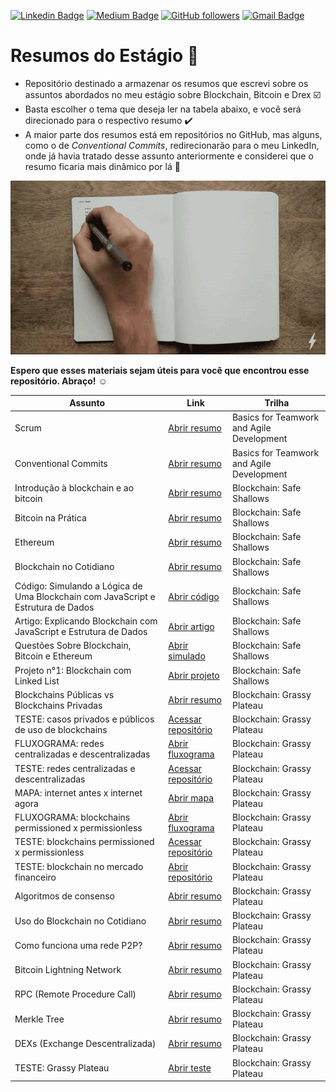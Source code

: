 
[![Linkedin Badge](https://img.shields.io/badge/-pedrojosel-blue?style=flat-square&logo=Linkedin&logoColor=white&link=https://www.linkedin.com/in/pedrojosel/)](https://www.linkedin.com/in/pedrojosel/) [![Medium Badge](https://img.shields.io/badge/-@pedrlimadev-03a57a?style=flat-square&labelColor=000000&logo=Medium&link=https://medium.com/@pedrlimadev)](https://medium.com/@pedrlimadev)
[![GitHub followers](https://img.shields.io/github/followers/pedrjose?label=Follow&style=social)](https://github.com/pedrjose/?tab=follow)
[![Gmail Badge](https://img.shields.io/badge/-pedrlimadev@gmail.com-c14438?style=flat-square&logo=Gmail&logoColor=white&link=mailto:pedrlimadev@gmail.com
)](mailto:pedrlimadev@gmail.com)

# Resumos do Estágio :page_with_curl:

- Repositório destinado a armazenar os resumos que escrevi sobre os assuntos abordados no meu estágio sobre Blockchain, Bitcoin e Drex :ballot_box_with_check:
- Basta escolher o tema que deseja ler na tabela abaixo, e você será direcionado para o respectivo resumo :heavy_check_mark:
- A maior parte dos resumos está em repositórios no GitHub, mas alguns, como o de *Conventional Commits*, redirecionarão para o meu LinkedIn, onde já havia tratado desse assunto anteriormente e considerei que o resumo ficaria mais dinâmico por lá :large_orange_diamond:

![notations git](./materials/notations.gif)

**Espero que esses materiais sejam úteis para você que encontrou esse repositório. Abraço!** :relaxed:

| Assunto | Link | Trilha |
| ----------- | ----------- | ----------- |
| Scrum | [Abrir resumo](https://github.com/pedrjose/estagio-anotacoes/blob/main/materials/scrum.md) | Basics for Teamwork and Agile Development |
| Conventional Commits | [Abrir resumo](https://www.linkedin.com/posts/activity-7080543647502336000-4Axo?utm_source=share&utm_medium=member_desktop) | Basics for Teamwork and Agile Development |
| Introdução à blockchain e ao bitcoin | [Abrir resumo](https://github.com/pedrjose/estagio-anotacoes/blob/main/materials/blockchain-and-bitcoin-introduce.md) | Blockchain: Safe Shallows |
| Bitcoin na Prática | [Abrir resumo](https://github.com/pedrjose/estagio-anotacoes/blob/main/materials/bitcoin-in-practice.md) | Blockchain: Safe Shallows |
| Ethereum | [Abrir resumo](https://github.com/pedrjose/estagio-anotacoes/blob/main/materials/ethereum.md) | Blockchain: Safe Shallows |
| Blockchain no Cotidiano | [Abrir resumo](https://github.com/pedrjose/estagio-anotacoes/blob/main/materials/blockchain-cotidiano.md) | Blockchain: Safe Shallows |
| Código: Simulando a Lógica de Uma Blockchain com JavaScript e Estrutura de Dados | [Abrir código](https://github.com/pedrjose/estagio-anotacoes/blob/main/materials/dataStructures.js) | Blockchain: Safe Shallows |
| Artigo: Explicando Blockchain com JavaScript e Estrutura de Dados| [Abrir artigo](https://medium.com/@pedrlimadev/simulando-uma-blockchain-com-javascript-e-estrutura-de-dados-ebcfb8eb0516) | Blockchain: Safe Shallows |
| Questões Sobre Blockchain, Bitcoin e Ethereum | [Abrir simulado](https://github.com/pedrjose/estagio-anotacoes/blob/main/materials/simulado.md) | Blockchain: Safe Shallows |
| Projeto n°1: Blockchain com Linked List | [Abrir projeto](https://github.com/pedrjose/blockchain-linkedList) | Blockchain: Safe Shallows |
| Blockchains Públicas vs Blockchains Privadas | [Abrir resumo](https://github.com/pedrjose/blockchains-public-private/tree/main) | Blockchain: Grassy Plateau |
| TESTE: casos privados e públicos de uso de blockchains | [Acessar repositório](https://github.com/pedrjose/blockchains-public-private/blob/main/questions.md) | Blockchain: Grassy Plateau |
| FLUXOGRAMA: redes centralizadas e descentralizadas | [Abrir fluxograma](https://github.com/pedrjose/blockchains-public-private/blob/main/Sem%20t%C3%ADtulo12.png) | Blockchain: Grassy Plateau |
| TESTE: redes centralizadas e descentralizadas | [Acessar repositório](https://github.com/pedrjose/blockchains-public-private/blob/main/questions2.md) | Blockchain: Grassy Plateau |
| MAPA: internet antes x internet agora | [Abrir mapa](https://github.com/pedrjose/blockchains-public-private/blob/main/Sem%20t%C3%ADtulo11.png) | Blockchain: Grassy Plateau |
| FLUXOGRAMA: blockchains permissioned x permissionless | [Abrir fluxograma](https://github.com/pedrjose/blockchains-public-private/blob/main/Sem%20t%C3%ADtulo13.png) | Blockchain: Grassy Plateau |
| TESTE: blockchains permissioned x permissionless | [Acessar repositório](https://github.com/pedrjose/blockchains-public-private/blob/main/questoes3.md) | Blockchain: Grassy Plateau |
| TESTE: blockchain no mercado financeiro | [Abrir repositório](https://github.com/pedrjose/blockchains-public-private/blob/main/questions4.md) | Blockchain: Grassy Plateau |
| Algoritmos de consenso | [Abrir resumo](https://github.com/pedrjose/estagio-anotacoes/blob/main/materials/algoritmos-consenso.md) | Blockchain: Grassy Plateau |
| Uso do Blockchain no Cotidiano | [Abrir resumo](https://github.com/pedrjose/estagio-anotacoes/blob/main/materials/blockinchain-daily.md) | Blockchain: Grassy Plateau |
| Como funciona uma rede P2P? | [Abrir resumo](https://github.com/pedrjose/estagio-anotacoes/blob/main/materials/peer-to-peer.png) | Blockchain: Grassy Plateau |
| Bitcoin Lightning Network | [Abrir resumo](https://github.com/pedrjose/estagio-anotacoes/blob/main/materials/lightning-network.md) | Blockchain: Grassy Plateau |
| RPC (Remote Procedure Call) | [Abrir resumo](https://github.com/pedrjose/estagio-anotacoes/blob/main/materials/remote-procedure-call.md) | Blockchain: Grassy Plateau |
| Merkle Tree | [Abrir resumo](https://github.com/pedrjose/estagio-anotacoes/blob/main/materials/merkle-trees.md) | Blockchain: Grassy Plateau |
| DEXs (Exchange Descentralizada) | [Abrir resumo](https://github.com/pedrjose/estagio-anotacoes/blob/main/materials/dexs.md) | Blockchain: Grassy Plateau |
| TESTE: Grassy Plateau | [Abrir teste](https://github.com/pedrjose/estagio-anotacoes/tree/main/materials) | Blockchain: Grassy Plateau |
